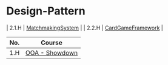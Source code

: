 # Design-Pattern

| 2.1.H | [MatchmakingSystem](MatchmakingSystem/README.md) |
| 2.2.H | [CardGameFramework](CardGameFramework/README.md) |

| No.   | Course                                                                       |
|-------|------------------------------------------------------------------------------|
| 1.H   | [OOA - Showdown](C1M1H1/README.md)                                           |
